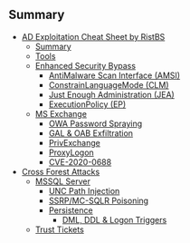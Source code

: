 ## Summary

- [AD Exploitation Cheat Sheet by RistBS](#active-directory-exploitation-cheat-sheet)
  - [Summary](#summary)
  - [Tools](#tools)
  - [Enhanced Security Bypass]()
    - [AntiMalware Scan Interface (AMSI)]()
    - [ConstrainLanguageMode (CLM)]()
    - [Just Enough Administration (JEA)]()
    - [ExecutionPolicy (EP)]()
  - [MS Exchange]()
    - [OWA Password Spraying]()
    - [GAL & OAB Exfiltration]()
    - [PrivExchange]()
    - [ProxyLogon]()
    - [CVE-2020-0688]()
- [Cross Forest Attacks](#cross-forest-attacks)
  - [MSSQL Server]()
    - [UNC Path Injection]()
    - [SSRP/MC-SQLR Poisoning]()
    - [Persistence]()
      - [DML, DDL & Logon Triggers]()
   - [Trust Tickets](#trust-tickets)
	 
